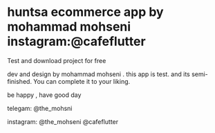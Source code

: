 # huntsa ecommerce app by mohammad mohseni instagram:@cafeflutter

Test and download project for free

dev and design by mohammad mohseni . this app is test. and its semi-finished. You can complete it to your liking.

be happy , have good day

telegam:
@the_mohsni

instagram:
@the_mohseni
@cafeflutter
